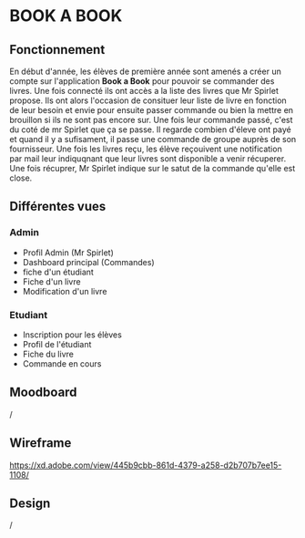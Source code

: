 # BOOK A BOOK 

## Fonctionnement
En début d'année, les élèves de première année sont amenés a créer un compte sur l'application **Book a Book** pour pouvoir se commander des livres. Une fois connecté ils ont accès a la liste des livres que Mr Spirlet propose. Ils ont alors l'occasion de consituer leur liste de livre en fonction de leur besoin et envie pour ensuite passer commande ou bien la mettre en brouillon si ils ne sont pas encore sur. Une fois leur commande passé, c'est du coté de mr Spirlet que ça se passe. Il regarde combien d'éleve ont payé et quand il y a sufisament, il passe une commande de groupe auprès de son fournisseur. Une fois les livres reçu, les élève reçouivent une notification par mail leur indiquqnant que leur livres sont disponible a venir récuperer. Une fois récuprer, Mr Spirlet indique sur le satut de la commande qu'elle est close.

## Différentes vues

### Admin
- Profil Admin (Mr Spirlet)
- Dashboard principal (Commandes)
- fiche d'un étudiant
- Fiche d'un livre
- Modification d'un livre


### Etudiant
- Inscription pour les élèves
- Profil de l'étudiant
- Fiche du livre
- Commande en cours

## Moodboard

/

## Wireframe

https://xd.adobe.com/view/445b9cbb-861d-4379-a258-d2b707b7ee15-1108/


## Design

/